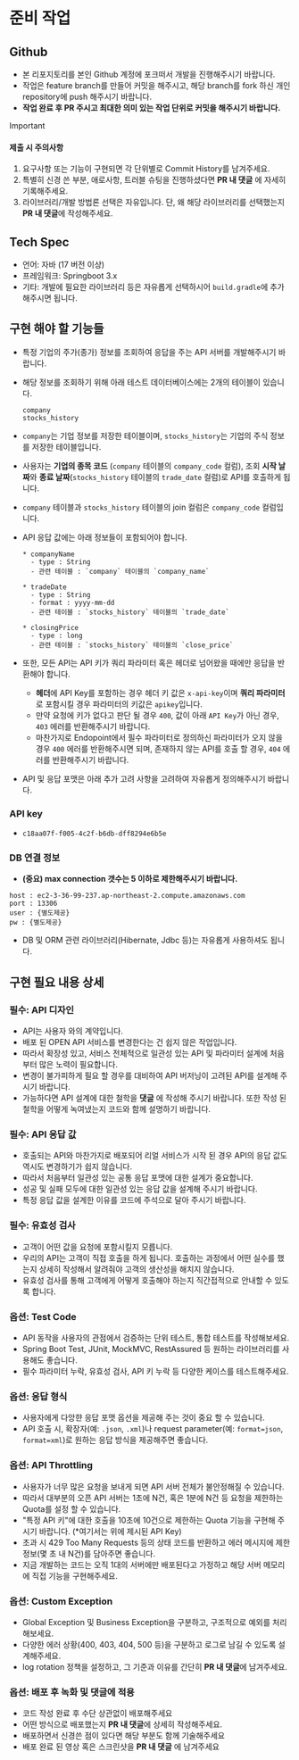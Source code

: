 
# 준비 작업
## Github
- 본 리포지토리를 본인 Github 계정에 포크떠서 개발을 진행해주시기 바랍니다.
- 작업은 feature branch를 만들어 커밋을 해주시고, 해당 branch를 fork 하신 개인 repository에 push 해주시기 바랍니다.
- **작업 완료 후 PR 주시고 최대한 의미 있는 작업 단위로 커밋을 해주시기 바랍니다.**


> [!IMPORTANT]  
> #### 제출 시 주의사항
> 1. 요구사항 또는 기능이 구현되면 각 단위별로 Commit History를 남겨주세요.
> 2. 특별히 신경 쓴 부분, 애로사항, 트러블 슈팅을 진행하셨다면 **PR 내 댓글** 에 자세히 기록해주세요.
> 3. 라이브러리/개발 방법론 선택은 자유입니다. 단, 왜 해당 라이브러리를 선택했는지 **PR 내 댓글**에 작성해주세요.


## Tech Spec
- 언어: 자바 (17 버전 이상)
- 프레임워크: Springboot 3.x
- 기타: 개발에 필요한 라이브러리 등은 자유롭게 선택하시어 `build.gradle`에 추가해주시면 됩니다.


## 구현 해야 할 기능들
- 특정 기업의 주가(종가) 정보를 조회하여 응답을 주는 API 서버를 개발해주시기 바랍니다.
- 해당 정보를 조회하기 위해 아래 테스트 데이터베이스에는 2개의 테이블이 있습니다.

  ```
  company
  stocks_history
  ```

- `company`는 기업 정보를 저장한 테이블이며, `stocks_history`는 기업의 주식 정보를 저장한 테이블입니다.
- 사용자는 **기업의 종목 코드** (`company` 테이블의 `company_code` 컬럼), 조회 **시작 날짜**와 **종료 날짜**(`stocks_history` 테이블의 `trade_date` 컬럼)로 API를 호출하게 됩니다.
- `company` 테이블과 `stocks_history` 테이블의 join 컬럼은 `company_code` 컬럼입니다.

- API 응답 값에는 아래 정보들이 포함되어야 합니다.
  ```
  * companyName
    - type : String
    - 관련 테이블 : `company` 테이블의 `company_name`

  * tradeDate
    - type : String
    - format : yyyy-mm-dd
    - 관련 테이블 : `stocks_history` 테이블의 `trade_date`

  * closingPrice
    - type : long
    - 관련 테이블 : `stocks_history` 테이블의 `close_price`
  ```

- 또한, 모든 API는 API 키가 쿼리 파라미터 혹은 헤더로 넘어왔을 때에만 응답을 반환해야 합니다.
  - **헤더**에 API Key를 포함하는 경우 헤더 키 값은 `x-api-key`이며 **쿼리 파라미터**로 포함시킬 경우 파라미터의 키값은 `apikey`입니다.
  - 만약 요청에 키가 없다고 판단 될 경우 `400`, 값이 아래 `API Key`가 아닌 경우, `403` 에러를 반환해주시기 바랍니다.
  - 마찬가지로 Endopoint에서 필수 파라미터로 정의하신 파라미터가 오지 않을 경우 `400` 에러를 반환해주시면 되며, 존재하지 않는 API를 호출 할 경우, `404` 에러를 반환해주시기 바랍니다.

- API 및 응답 포맷은 아래 추가 고려 사항을 고려하여 자유롭게 정의해주시기 바랍니다.

### API key
- `c18aa07f-f005-4c2f-b6db-dff8294e6b5e`


### DB 연결 정보
- **(중요) max connection 갯수는 5 이하로 제한해주시기 바랍니다.**
```
host : ec2-3-36-99-237.ap-northeast-2.compute.amazonaws.com
port : 13306
user : {별도제공}
pw : {별도제공}
```

- DB 및 ORM 관련 라이브러리(Hibernate, Jdbc 등)는 자유롭게 사용하셔도 됩니다.

## 구현 필요 내용 상세
### 필수: API 디자인
- API는 사용자 와의 계약입니다.
- 배포 된 OPEN API 서비스를 변경한다는 건 쉽지 않은 작업입니다.
- 따라서 확장성 있고, 서비스 전체적으로 일관성 있는 API 및 파라미터 설계에 처음부터 많은 노력이 필요합니다.
- 변경이 불가피하게 필요 할 경우를 대비하여 API 버저닝이 고려된 API를 설계해 주시기 바랍니다.
- 가능하다면 API 설계에 대한 철학을 **댓글** 에 작성해 주시기 바랍니다. 또한 작성 된 철학을 어떻게 녹여냈는지 코드와 함께 설명하기 바랍니다.

### 필수: API 응답 값
- 호출되는 API와 마찬가지로 배포되어 리얼 서비스가 시작 된 경우 API의 응답 값도 역시도 변경하기가 쉽지 않습니다.
- 따라서 처음부터 일관성 있는 공통 응답 포맷에 대한 설계가 중요합니다.
- 성공 및 실패 모두에 대한 일관성 있는 응답 값을 설계해 주시기 바랍니다.
- 특정 응답 값을 설계한 이유를 코드에 주석으로 달아 주시기 바랍니다.

### 필수: 유효성 검사
- 고객이 어떤 값을 요청에 포함시킬지 모릅니다.
- 우리의 API는 고객이 직접 호출을 하게 됩니다. 호출하는 과정에서 어떤 실수를 했는지 상세히 작성해서 알려줘야 고객의 생산성을 해치지 않습니다.
- 유효성 검사를 통해 고객에게 어떻게 호출해야 하는지 직간접적으로 안내할 수 있도록 합니다.

### 옵션: Test Code 
- API 동작을 사용자의 관점에서 검증하는 단위 테스트, 통합 테스트를 작성해보세요.
- Spring Boot Test, JUnit, MockMVC, RestAssured 등 원하는 라이브러리를 사용해도 좋습니다.
- 필수 파라미터 누락, 유효성 검사, API 키 누락 등 다양한 케이스를 테스트해주세요.

### 옵션: 응답 형식
- 사용자에게 다앙햔 응답 포맷 옵션을 제공해 주는 것이 중요 할 수 있습니다.
- API 호출 시, 확장자(예: `.json`, `.xml`)나 request parameter(예: `format=json`, `format=xml`)로 원하는 응답 방식을 제공해주면 좋습니다.

### 옵션: API Throttling
- 사용자가 너무 많은 요청을 보내게 되면 API 서버 전체가 불안정해질 수 있습니다.
- 따라서 대부분의 오픈 API 서버는 1초에 N건, 혹은 1분에 N건 등 요청을 제한하는 Quota를 설정 할 수 있습니다.
- "특정 API 키"에 대한 호출을 10초에 10건으로 제한하는 Quota 기능을 구현해 주시기 바랍니다. (*여기서는 위에 제시된 API Key)
- 초과 시 429 Too Many Requests 등의 상태 코드를 반환하고 에러 메시지에 제한 정보(몇 초 내 N건)를 담아주면 좋습니다.
- 지금 개발하는 코드는 오직 1대의 서버에만 배포된다고 가정하고 해당 서버 메모리에 직접 기능을 구현해주세요.

### 옵션: Custom Exception
- Global Exception 및 Business Exception을 구분하고, 구조적으로 예외를 처리해보세요.
- 다양한 에러 상황(400, 403, 404, 500 등)을 구분하고 로그로 남길 수 있도록 설계해주세요.
- log rotation 정책을 설정하고, 그 기준과 이유를 간단히 **PR 내 댓글**에 남겨주세요.

### 옵션: 배포 후 녹화 및 **댓글**에 적용
- 코드 작성 완료 후 수단 상관없이 배포해주세요
- 어떤 방식으로 배포했는지 **PR 내 댓글**에 상세히 작성해주세요.
- 배포하면서 신경쓴 점이 있다면 해당 부분도 함께 기술해주세요
- 배포 완료 된 영상 혹은 스크린샷을 **PR 내 댓글** 에 남겨주세요
